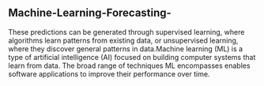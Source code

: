 ## Machine-Learning-Forecasting-

These predictions can be generated through supervised learning, where algorithms learn patterns from existing data, or unsupervised learning, where they discover
general patterns in data.Machine learning (ML) is a type of artificial intelligence (AI) focused on building computer systems that learn from data. The broad range of 
techniques ML encompasses enables software applications to improve their performance over time.

